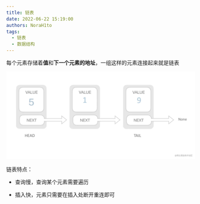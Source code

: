 ```yaml
---
title: 链表
date: 2022-06-22 15:19:00
authors: NoraH1to
tags:
  - 链表
  - 数据结构
---
```


每个元素存储着**值**和**下一个元素的地址**，一组这样的元素连接起来就是链表

![链表](./linked_list_1.webp)

链表特点：

- 查询慢，查询某个元素需要遍历

- 插入快，元素只需要在插入处断开重连即可

